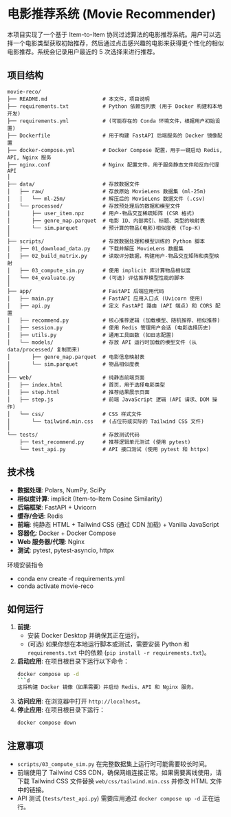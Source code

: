 # 电影推荐系统 (Movie Recommender)

本项目实现了一个基于 Item-to-Item 协同过滤算法的电影推荐系统。用户可以选择一个电影类型获取初始推荐，然后通过点击感兴趣的电影来获得更个性化的相似电影推荐。系统会记录用户最近的 5 次选择来进行推荐。

## 项目结构

```
movie-reco/
├── README.md                  # 本文件，项目说明
├── requirements.txt           # Python 依赖包列表 (用于 Docker 构建和本地开发)
├── requirements.yml           # (可能存在的 Conda 环境文件，根据用户初始设置)
├── Dockerfile                 # 用于构建 FastAPI 后端服务的 Docker 镜像配置
├── docker-compose.yml         # Docker Compose 配置，用于一键启动 Redis, API, Nginx 服务
├── nginx.conf                 # Nginx 配置文件，用于服务静态文件和反向代理 API
│
├── data/                      # 存放数据文件
│   ├── raw/                   # 存放原始 MovieLens 数据集 (ml-25m)
│   │   └── ml-25m/            # 解压后的 MovieLens 数据文件 (.csv)
│   └── processed/             # 存放预处理后的数据和模型文件
│       ├── user_item.npz      # 用户-物品交互稀疏矩阵 (CSR 格式)
│       ├── genre_map.parquet  # 电影 ID、内部索引、标题、类型的映射表
│       └── sim.parquet        # 预计算的物品(电影)相似度表 (Top-K)
│
├── scripts/                   # 存放数据处理和模型训练的 Python 脚本
│   ├── 01_download_data.py    # 下载并解压 MovieLens 数据集
│   ├── 02_build_matrix.py     # 读取评分数据，构建用户-物品交互矩阵和类型映射
│   ├── 03_compute_sim.py      # 使用 implicit 库计算物品相似度
│   └── 04_evaluate.py         # (可选) 评估推荐模型性能的脚本
│
├── app/                       # FastAPI 后端应用代码
│   ├── main.py                # FastAPI 应用入口点 (Uvicorn 使用)
│   ├── api.py                 # 定义 FastAPI 路由 (API 端点) 和 CORS 配置
│   ├── recommend.py           # 核心推荐逻辑 (加载模型、随机推荐、相似推荐)
│   ├── session.py             # 使用 Redis 管理用户会话 (电影选择历史)
│   ├── utils.py               # 通用工具函数 (如日志配置)
│   └── models/                # 存放 API 运行时加载的模型文件 (从 data/processed/ 复制而来)
│       ├── genre_map.parquet  # 电影信息映射表
│       └── sim.parquet        # 物品相似度表
│
├── web/                       # 纯静态前端页面
│   ├── index.html             # 首页，用于选择电影类型
│   ├── step.html              # 推荐结果展示页面
│   ├── step.js                # 前端 JavaScript 逻辑 (API 请求、DOM 操作)
│   └── css/                   # CSS 样式文件
│       └── tailwind.min.css   # (占位符或实际的 Tailwind CSS 文件)
│
└── tests/                     # 存放测试代码
    ├── test_recommend.py      # 推荐逻辑单元测试 (使用 pytest)
    └── test_api.py            # API 接口测试 (使用 pytest 和 httpx)

```

## 技术栈

*   **数据处理**: Polars, NumPy, SciPy
*   **相似度计算**: implicit (Item-to-Item Cosine Similarity)
*   **后端框架**: FastAPI + Uvicorn
*   **缓存/会话**: Redis
*   **前端**: 纯静态 HTML + Tailwind CSS (通过 CDN 加载) + Vanilla JavaScript
*   **容器化**: Docker + Docker Compose
*   **Web 服务器/代理**: Nginx
*   **测试**: pytest, pytest-asyncio, httpx

环境安装指令
*   conda env create -f requirements.yml
*   conda activate movie-reco
## 如何运行

1.  **前提**:
    *   安装 Docker Desktop 并确保其正在运行。
    *   (可选) 如果你想在本地运行脚本或测试，需要安装 Python 和 `requirements.txt` 中的依赖 (`pip install -r requirements.txt`)。
2.  **启动应用**: 在项目根目录下运行以下命令：
    ```bash
    docker compose up -d
    ```d
    这将构建 Docker 镜像（如果需要）并启动 Redis、API 和 Nginx 服务。
3.  **访问应用**: 在浏览器中打开 `http://localhost`。
4.  **停止应用**: 在项目根目录下运行：
    ```bash
    docker compose down
    ```

## 注意事项

*   `scripts/03_compute_sim.py` 在完整数据集上运行时可能需要较长时间。
*   前端使用了 Tailwind CSS CDN，确保网络连接正常。如果需要离线使用，请下载 Tailwind CSS 文件替换 `web/css/tailwind.min.css` 并修改 HTML 文件中的链接。
*   API 测试 (`tests/test_api.py`) 需要应用通过 `docker compose up -d` 正在运行。
